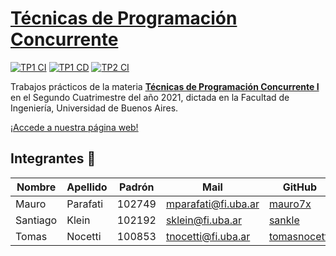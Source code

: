 # [Técnicas de Programación Concurrente](https://mauro7x.github.io/concurrentes/)

[![TP1 CI](https://github.com/mauro7x/concurrentes/actions/workflows/tp1_ci.yml/badge.svg?branch=main)](https://github.com/mauro7x/concurrentes/actions/workflows/tp1_ci.yml)
[![TP1 CD](https://github.com/mauro7x/concurrentes/actions/workflows/tp1_cd.yml/badge.svg)](https://github.com/mauro7x/concurrentes/actions/workflows/tp1_cd.yml)
[![TP2 CI](https://github.com/mauro7x/concurrentes/actions/workflows/tp2_ci.yml/badge.svg?branch=main)](https://github.com/mauro7x/concurrentes/actions/workflows/tp2_ci.yml)

Trabajos prácticos de la materia [**Técnicas de Programación Concurrente I**](https://concurrentes-fiuba.github.io) en el Segundo Cuatrimestre del año 2021, dictada en la Facultad de Ingeniería, Universidad de Buenos Aires.

[¡Accede a nuestra página web!](https://mauro7x.github.io/concurrentes/)


## Integrantes :busts_in_silhouette:

| Nombre | Apellido | Padrón | Mail | GitHub |
|--------|----------|--------|------|--------|
| Mauro | Parafati | 102749 | mparafati@fi.uba.ar | [mauro7x](https://github.com/mauro7x) |
| Santiago | Klein | 102192 | sklein@fi.uba.ar | [sankle](https://github.com/sankle) |
| Tomas | Nocetti | 100853 | tnocetti@fi.uba.ar | [tomasnocetti](https://github.com/tomasnocetti) |
